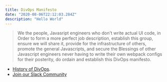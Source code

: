 ```yaml
---
title: DivOps Manifesto
date: "2020-08-06T22:12:03.284Z"
description: "Hello World"
---
```


> We the people, Javasript engineers who don't write actual UI code, in Order to form a more perfect job description, establish this group, ensure we will share it, provide for the infrastructure of others, promote the general Javascripts, and secure the Blessings of other Javascript engineers never having to write their own webpack configs for their posterity, do ordain and establish this DivOps manifesto.

- [History of DivOps](https://www.jonathancreamer.com/announcing-div-ops/).
- [Join our Slack Community](https://join.slack.com/t/divopsdevs/shared_invite/enQtOTcxMjQ5MzUxMjcwLWIwNGQzMmRjNjkwMWNjNmEyMjY0ZmRjNzRkNzgzMTgxNjJiNjNlZTg2MmIzYmQyOTg1MmEzOWJjMWZiN2IxMWE)
